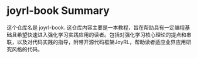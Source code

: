 # joyrl-book Summary

这个仓库名是 joyrl-book. 这仓库内容主要是一本教程，旨在帮助具有一定编程基础且希望快速进入强化学习实践应用的读者。包括对强化学习核心理论的提点和串联，以及对代码实践的指导，附带开源代码框架JoyRL，帮助读者适应业界应用研究风格的代码。
